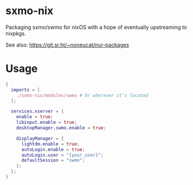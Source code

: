 # sxmo-nix

Packaging sxmo/swmo for nixOS with a hope of eventually upstreaming to nixpkgs.

See also: https://git.sr.ht/~noneucat/nur-packages

# Usage

```nix
{
  imports = [
    ./sxmo-nix/modules/swmo # Or wherever it's located
  ];

  services.xserver = {
    enable = true;
    libinput.enable = true;
    desktopManager.swmo.enable = true;

    displayManager = {
      lightdm.enable = true;
      autoLogin.enable = true;
      autoLogin.user = "[your_user]";
      defaultSession = "swmo";
    };
  };
}
```
